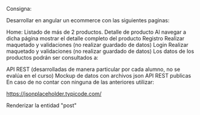 Consigna:

Desarrollar en angular un ecommerce con las siguientes paginas:

Home: Listado de más de 2 productos. 
Detalle de producto
Al navegar a dicha página mostrar el detalle completo del producto
Registro
Realizar maquetado y validaciones (no realizar guardado de datos)
Login
Realizar maquetado y validaciones (no realizar guardado de datos)
Los datos de los productos podrán ser consultados a:

API REST (desarrolladas de manera particular por cada alumno, no se evalúa en el curso)
Mockup de datos con archivos json
API REST publicas
En caso de no contar con ninguna de las anteriores utilizar:

https://jsonplaceholder.typicode.com/

Renderizar la entidad "post"